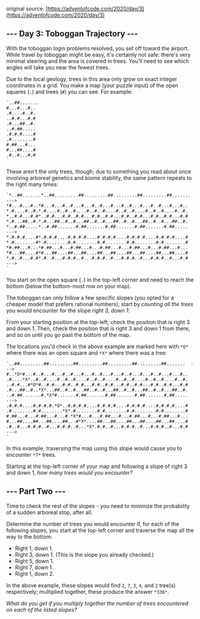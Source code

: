 original source: [https://adventofcode.com/2020/day/3](https://adventofcode.com/2020/day/3)
## --- Day 3: Toboggan Trajectory ---
With the toboggan login problems resolved, you set off toward the airport. While travel by toboggan might be easy, it's certainly not safe: there's very minimal steering and the area is covered in trees. You'll need to see which angles will take you near the fewest trees.

Due to the local geology, trees in this area only grow on exact integer coordinates in a grid. You make a map (your puzzle input) of the open squares (`.`) and trees (`#`) you can see. For example:

```
`..##.......
#...#...#..
.#....#..#.
..#.#...#.#
.#...##..#.
..#.##.....
.#.#.#....#
.#........#
#.##...#...
#...##....#
.#..#...#.#
`
```

These aren't the only trees, though; due to something you read about once involving arboreal genetics and biome stability, the same pattern repeats to the right many times:

```
`*..##.......*..##.........##.........##.........##.........##.......  --->
*#...#...#..*#...#...#..#...#...#..#...#...#..#...#...#..#...#...#..
*.#....#..#.*.#....#..#..#....#..#..#....#..#..#....#..#..#....#..#.
*..#.#...#.#*..#.#...#.#..#.#...#.#..#.#...#.#..#.#...#.#..#.#...#.#
*.#...##..#.*.#...##..#..#...##..#..#...##..#..#...##..#..#...##..#.
*..#.##.....*..#.##.......#.##.......#.##.......#.##.......#.##.....  --->
*.#.#.#....#*.#.#.#....#.#.#.#....#.#.#.#....#.#.#.#....#.#.#.#....#
*.#........#*.#........#.#........#.#........#.#........#.#........#
*#.##...#...*#.##...#...#.##...#...#.##...#...#.##...#...#.##...#...
*#...##....#*#...##....##...##....##...##....##...##....##...##....#
*.#..#...#.#*.#..#...#.#.#..#...#.#.#..#...#.#.#..#...#.#.#..#...#.#  --->
`
```

You start on the open square (`.`) in the top-left corner and need to reach the bottom (below the bottom-most row on your map).

The toboggan can only follow a few specific slopes (you opted for a cheaper model that prefers rational numbers); start by *counting all the trees* you would encounter for the slope *right 3, down 1*:

From your starting position at the top-left, check the position that is right 3 and down 1. Then, check the position that is right 3 and down 1 from there, and so on until you go past the bottom of the map.

The locations you'd check in the above example are marked here with `*O*` where there was an open square and `*X*` where there was a tree:

```
`..##.........##.........##.........##.........##.........##.......  --->
#..*O*#...#..#...#...#..#...#...#..#...#...#..#...#...#..#...#...#..
.#....*X*..#..#....#..#..#....#..#..#....#..#..#....#..#..#....#..#.
..#.#...#*O*#..#.#...#.#..#.#...#.#..#.#...#.#..#.#...#.#..#.#...#.#
.#...##..#..*X*...##..#..#...##..#..#...##..#..#...##..#..#...##..#.
..#.##.......#.*X*#.......#.##.......#.##.......#.##.......#.##.....  --->
.#.#.#....#.#.#.#.*O*..#.#.#.#....#.#.#.#....#.#.#.#....#.#.#.#....#
.#........#.#........*X*.#........#.#........#.#........#.#........#
#.##...#...#.##...#...#.*X*#...#...#.##...#...#.##...#...#.##...#...
#...##....##...##....##...#*X*....##...##....##...##....##...##....#
.#..#...#.#.#..#...#.#.#..#...*X*.#.#..#...#.#.#..#...#.#.#..#...#.#  --->
`
```

In this example, traversing the map using this slope would cause you to encounter `*7*` trees.

Starting at the top-left corner of your map and following a slope of right 3 and down 1, *how many trees would you encounter?*


## --- Part Two ---
Time to check the rest of the slopes - you need to minimize the probability of a sudden arboreal stop, after all.

Determine the number of trees you would encounter if, for each of the following slopes, you start at the top-left corner and traverse the map all the way to the bottom:


 - Right 1, down 1.
 - Right 3, down 1. (This is the slope you already checked.)
 - Right 5, down 1.
 - Right 7, down 1.
 - Right 1, down 2.

In the above example, these slopes would find `2`, `7`, `3`, `4`, and `2` tree(s) respectively; multiplied together, these produce the answer `*336*`.

*What do you get if you multiply together the number of trees encountered on each of the listed slopes?*


